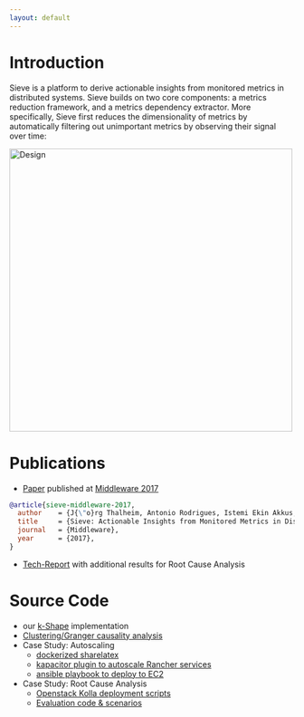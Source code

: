 ```yaml
---
layout: default
---
```


# Introduction

Sieve is a platform to derive actionable insights from monitored metrics in
distributed systems. Sieve builds on two core components: a metrics reduction
framework, and a metrics dependency extractor. More specifically, Sieve first
reduces the dimensionality of metrics by automatically filtering out unimportant
metrics by observing their signal over time:

<img class="img-responsive" src="/assets/design.png" alt="Design" style="height: 500px;"/>

# Publications

- [Paper](/assets/sieve-middleware-2017.pdf) published at [Middleware 2017](http://2017.middleware-conference.org/)

```bibtex
@article{sieve-middleware-2017,
  author    = {J{\"o}rg Thalheim, Antonio Rodrigues, Istemi Ekin Akkus, Pramod Bhatotia, Ruichuan Chen, Bimal Viswanath, Lei Jiao, Christof Fetzer},
  title     = {Sieve: Actionable Insights from Monitored Metrics in Distributed Systems}
  journal   = {Middleware},
  year      = {2017},
}
```

- [Tech-Report](/assets/sieve-report-2017.pdf) with additional results for Root Cause Analysis

# Source Code

- our [k-Shape](https://github.com/sieve-microservices/kshape) implementation
- [Clustering/Granger causality analysis](https://github.com/sieve-microservices/scalegraph-scripts)
- Case Study: Autoscaling
  - [dockerized sharelatex](https://github.com/sieve-microservices/sharelatex-docker)
  - [kapacitor plugin to autoscale Rancher services](https://github.com/sieve-microservices/kapacitor-scale)
  - [ansible playbook to deploy to EC2](https://github.com/sieve-microservices/sharelatex-ansible)
- Case Study: Root Cause Analysis
  - [Openstack Kolla deployment scripts](https://github.com/sieve-microservices/kolla)
  - [Evaluation code & scenarios](https://github.com/sieve-microservices/rca-evaluation)
